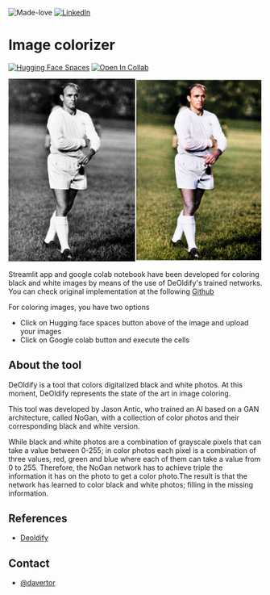 ![Made-love][made-love-shield]
[![LinkedIn][linkedin-shield]][linkedin-url]

# Image colorizer
[![Hugging Face Spaces](https://img.shields.io/badge/%F0%9F%A4%97%20Hugging%20Face-Spaces-blue)](https://huggingface.co/spaces/your_user/your_space)
[![Open In Collab](https://colab.research.google.com/assets/colab-badge.svg)](https://colab.research.google.com/drive/1OpIIpDUA-M9QD-PExdYzXY3FJ8qG3l9i?usp=sharing)

![Coloring result][product-screenshot]

Streamlit app and google colab notebook have been developed for coloring black and white images by means of the use of DeOldify's trained networks. You can check original implementation at the following [Github](https://github.com/jantic/DeOldify)

For coloring images, you have two options
* Click on Hugging face spaces button above of the image and upload your images
* Click on Google colab button and execute the cells

## About the tool

DeOldify is a tool that colors digitalized black and white photos. At this moment, DeOldify represents the state of the art in image coloring.

This tool was developed by Jason Antic, who trained an AI based on a GAN architecture, called NoGan, with a collection of color photos and their corresponding black and white version. 

While black and white photos are a combination of grayscale pixels that can take a value between 0-255; in color photos each pixel is a combination of three values, red, green and blue where each of them can take a value from 0 to 255. Therefore, the NoGan network has to achieve triple the information it has on the photo to get a color photo.The result is that the network has learned to color black and white photos; filling in the missing information.

## References
* [Deoldify](https://deoldify.ai/)

## Contact
* [@davertor](https://github.com/davertor) 

<!-- MARKDOWN LINKS & IMAGES -->
<!-- https://www.markdownguide.org/basic-syntax/#reference-style-links -->
[product-screenshot]: images/di_stefano_merged.png
[linkedin-url]: https://linkedin.com/daniel-verdu-torres

[made-love-shield]: https://img.shields.io/badge/-Made%20with%20love%20❤️-orange.svg?style=for-the-badge
[license-shield]: https://img.shields.io/badge/License-GNU-brightgreen.svg?style=for-the-badge
[linkedin-shield]: https://img.shields.io/badge/-LinkedIn-darkblue.svg?style=for-the-badge&logo=linkedin
[twitter-shield]: https://img.shields.io/badge/-Twitter-blue.svg?style=for-the-badge&logo=twitter


